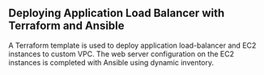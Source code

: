 ## Deploying Application Load Balancer with Terraform and Ansible

A Terraform template is used to deploy application load-balancer and EC2 instances to custom VPC. The web server configuration on the EC2 instances is completed with Ansible using dynamic inventory.
